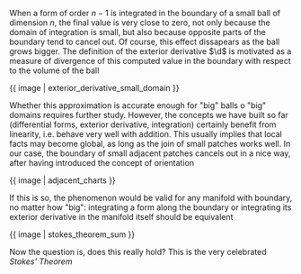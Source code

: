 When a form of order $n-1$ is integrated in the boundary of a small ball of dimension $n$, the final value is very close to zero, not only because the domain of integration is small, but also because opposite parts of the boundary tend to cancel out. Of course, this effect dissapears as the ball grows bigger. The definition of the exterior derivative $\d$ is motivated as a measure of divergence of this computed value in the boundary with respect to the volume of the ball

{{ image | exterior_derivative_small_domain }}

Whether this approximation is accurate enough for "big" balls o "big" domains requires further study. However, the concepts we have built so far (differential forms, exterior derivative, integration) certainly benefit from linearity, i.e. behave very well with addition. This usually implies that local facts may become global, as long as the join of small patches works well. In our case, the boundary of small adjacent patches cancels out in a nice way, after having introduced the concept of orientation

{{ image | adjacent_charts }}

If this is so, the phenomenon would be valid for any manifold with boundary, no matter how "big": integrating a form along the boundary or integrating its exterior derivative in the manifold itself should be equivalent

{{ image | stokes_theorem_sum }}

Now the question is, does this really hold? This is the very celebrated _Stokes' Theorem_